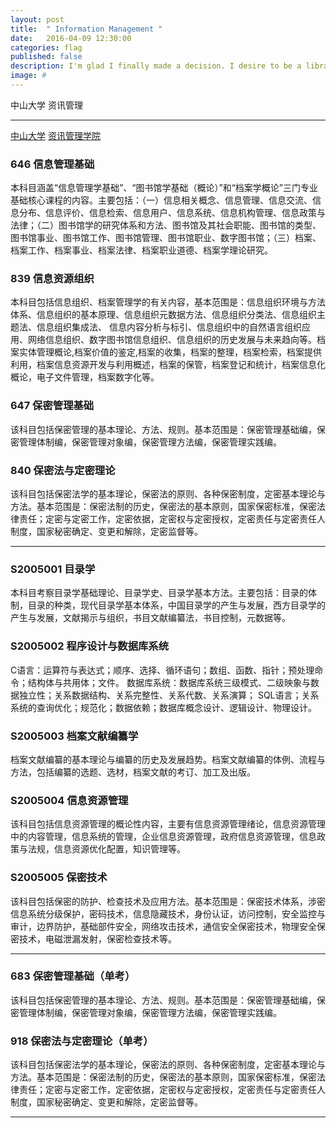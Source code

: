 ```yaml
---
layout: post
title:  " Information Management "
date:   2016-04-09 12:30:00
categories: flag
published: false
description: I'm glad I finally made a decision. I desire to be a librarian, may it's be my life long career. I can do a good job in information management.
image: #
---
```


<span class="post__tag--blue">中山大学</span>
<span class="post__tag">资讯管理</span>

-------


[<span class="post__tag--blue">中山大学</span>](http://www.sysu.edu.cn/)
[<span class="post__tag">资讯管理学院</span>](http://im.sysu.edu.cn/)

### 646	信息管理基础
本科目涵盖“信息管理学基础”、“图书馆学基础（概论）”和“档案学概论”三门专业基础核心课程的内容。主要包括：（一）信息相关概念、信息管理、信息交流、信息分布、信息评价、信息检索、信息用户、信息系统、信息机构管理、信息政策与法律；（二）图书馆学的研究体系和方法、图书馆及其社会职能、图书馆的类型、图书馆事业、图书馆工作、图书馆管理、图书馆职业、数字图书馆；（三）档案、档案工作、档案事业、档案法律、档案职业道德、档案学理论研究。


### 839	信息资源组织
本科目包括信息组织、档案管理学的有关内容，基本范围是：信息组织环境与方法体系、信息组织的基本原理、信息组织元数据方法、信息组织分类法、信息组织主题法、信息组织集成法、 信息内容分析与标引、信息组织中的自然语言组织应用、网络信息组织、数字图书馆信息组织、信息组织的历史发展与未来趋向等。档案实体管理概论,档案价值的鉴定,档案的收集，档案的整理，档案检索，档案提供利用，档案信息资源开发与利用概述，档案的保管，档案登记和统计，档案信息化概论，电子文件管理，档案数字化等。


### 647	保密管理基础
该科目包括保密管理的基本理论、方法、规则。基本范围是：保密管理基础编，保密管理体制编，保密管理对象编，保密管理方法编，保密管理实践编。


### 840	保密法与定密理论
该科目包括保密法学的基本理论，保密法的原则、各种保密制度，定密基本理论与方法。基本范围是：保密法制的历史，保密法的基本原则，国家保密标准，保密法律责任；定密与定密工作，定密依据，定密权与定密授权，定密责任与定密责任人制度，国家秘密确定、变更和解除，定密监督等。

------

### S2005001	目录学	
本科目考察目录学基础理论、目录学史、目录学基本方法。主要包括：目录的体制，目录的种类，现代目录学基本体系，中国目录学的产生与发展，西方目录学的产生与发展，文献揭示与组织，书目文献编纂法，书目控制，元数据等。


### S2005002	程序设计与数据库系统	
C语言：运算符与表达式；顺序、选择、循环语句；数组、函数、指针；预处理命令；结构体与共用体；文件。 数据库系统：数据库系统三级模式、二级映象与数据独立性；关系数据结构、关系完整性、关系代数、关系演算； SQL语言；关系系统的查询优化；规范化；数据依赖；数据库概念设计、逻辑设计、物理设计。


### S2005003	档案文献编纂学	
档案文献编纂的基本理论与编纂的历史及发展趋势。档案文献编纂的体例、流程与方法，包括编纂的选题、选材，档案文献的考订、加工及出版。


### S2005004	信息资源管理	
该科目包括信息资源管理的概论性内容，主要有信息资源管理绪论，信息资源管理中的内容管理，信息系统的管理，企业信息资源管理，政府信息资源管理，信息政策与法规，信息资源优化配置，知识管理等。


### S2005005	保密技术	
该科目包括保密的防护、检查技术及应用方法。基本范围是：保密技术体系，涉密信息系统分级保护，密码技术，信息隐藏技术，身份认证，访问控制，安全监控与审计，边界防护，基础部件安全，网络攻击技术，通信安全保密技术，物理安全保密技术，电磁泄漏发射，保密检查技术等。

------

### 683	保密管理基础（单考）	
该科目包括保密管理的基本理论、方法、规则。基本范围是：保密管理基础编，保密管理体制编，保密管理对象编，保密管理方法编，保密管理实践编。

### 918	保密法与定密理论（单考）	
该科目包括保密法学的基本理论，保密法的原则、各种保密制度，定密基本理论与方法。基本范围是：保密法制的历史，保密法的基本原则，国家保密标准，保密法律责任；定密与定密工作，定密依据，定密权与定密授权，定密责任与定密责任人制度，国家秘密确定、变更和解除，定密监督等。




------



